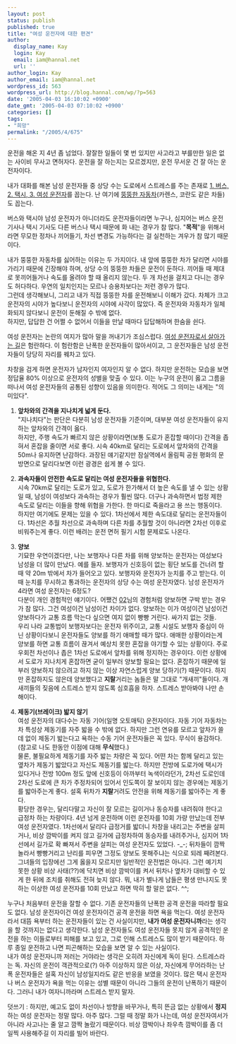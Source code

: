 ```yaml
---
layout: post
status: publish
published: true
title: "여성 운전자에 대한 편견"
author:
  display_name: Kay
  login: Kay
  email: iam@hannal.net
  url: ''
author_login: Kay
author_email: iam@hannal.net
wordpress_id: 563
wordpress_url: http://blog.hannal.com/wp/?p=563
date: '2005-04-03 16:10:02 +0900'
date_gmt: '2005-04-03 07:10:02 +0900'
categories: []
tags:
- "희망"
permalink: "/2005/4/675"
---
```

<p>운전을 해온 지 4년 좀 넘었다. 잘잘한 일들이 몇 번 있지만 사고라고 부를만한 일은 없는 사이비 무사고 면허자다. 운전을 잘 하는지는 모르겠지만, 운전 무서운 건 잘 아는 운전자이다.</p>
<p>내가 대화를 해본 남성 운전자들 중 상당 수는 도로에서 스트레스를 주는 존재로 <u>1. 버스, 2. 택시, 3. 여성 운전자</u>를 꼽는다. 난 여기에 <u>뚱뚱한 자동차</u>(카렌스, 코란도 같은 차들)도 꼽는다.</p>
<p>버스와 택시야 남성 운전자가 아니더라도 운전자들이라면 누구나, 심지어는 버스 운전 기사나 택시 기사도 다른 버스나 택시 때문에 화 내는 경우가 참 많다. "<b>목적</b>"을 위해서라면 무모한 정차나 끼어들기, 차선 변경도 가능하다는 걸 실천하는 겨우가 참 많기 때문이다.</p>
<p>내가 뚱뚱한 자동차를 싫어하는 이유는 두 가지이다. 내 앞에 뚱뚱한 차가 달리면 시야를 가리기 때문에 긴장해야 하며, 상당 수의 뚱뚱한 차들은 운전이 둔하다. 끼어들 때 제대로 못끼어들거나 속도를 올려야 할 때 올리지 않는다. 두 개 차선을 걸치고 다니는 경우도 허다하다. 우연의 일치인지는 모르나 승용차보다는 저런 경우가 많다.<br />
그런데 생각해보니, 그리고 내가 직접 뚱뚱한 차를 운전해보니 이해가 갔다. 차체가 크고 운전자의 시야가 높다보니 운전자의 시야에 사각이 많았다. 즉 운전자와 자동차가 일체화되지 않다보니 운전이 둔해질 수 밖에 없다.<br />
하지만, 답답한 건 어쩔 수 없어서 이들을 만날 때마다 답답해하며 한숨을 쉰다.</p>
<p>여성 운전자는 논란의 여지가 많아 말을 꺼내기가 조심스럽다. <a href="http://kyi0204.mireene.co.kr/tt/index.php?pl=252">여성 운전자로서 살아가는 길</a>은 험란하다. 이 험란함은 난폭한 운전자들이 많아서이고, 그 운전자들은 남성 운전자들이 당당히 자리를 꿰차고 있다.</p>
<p>차창을 검게 하면 운전자가 남자인지 여자인지 알 수 없다. 하지만 운전하는 모습을 보면 정답율 80% 이상으로 운전자의 성별을 맞출 수 있다. 이는 누구의 운전이 옳고 그름을 떠나서 여성 운전자들의 공통된 성향이 있음을 의미한다. 적어도 그 의미는 내게는 "의미있다".</p>
<ol>
<li /><b>앞차와의 간격을 지나치게 넓게 둔다.</b><br />
"지나치다"는 판단은 다분히 남성 운전자들 기준이며, 대부분 여성 운전자들이 유지하는 앞차와의 간격이 옳다.<br />
하지만, 주행 속도가 빠르지 않은 상황이라면(보통 도로가 혼잡할 때이다) 간격을 좁혀서 혼잡을 줄이면 서로 좋다. 시속 40km로 달리는 도로에서 앞차와의 간격을 50m나 유지하면 난감하다. 과장된 얘기같지만 잠실역에서 올림픽 공원 평화의 문 방면으로 달리다보면 이런 광경은 쉽게 볼 수 있다.</p>
<li /><b>과속자들이 안전한 속도로 달리는 여성 운전자들을 위협한다.</b><br />
시속 70km로 달리는 도로가 있고, 도로가 한가해서 더 높은 속도를 낼 수 있는 상황일 때, 남성이 여성보다 과속하는 경우가 훨씬 많다. 더구나 과속하면서 법정 제한 속도로 달리는 이들을 향해 위협을 가한다. 한 마디로 죽을라고 용 쓰는 행동이다.<br />
하지만 여기에도 문제는 있을 수 있다. 1차선에서 제한 속도대로 달리는 운전자들이다. 1차선은 추월 차선으로 과속하며 다른 차를 추월할 것이 아니라면 2차선 이후로 비워주는게 좋다. 이런 배려는 운전 면허 필기 시험 문제로도 나온다.</p>
<li /><b>양보</b><br />
기묘한 우연이겠다만, 나는 보행자나 다른 차를 위해 양보하는 운전자는 여성보다 남성을 더 많이 만났다. 예를 들자. 보행자가 신호등이 없는 횡단 보도를 건너려 할 때 약 20m 밖에서 차가 들어오고 있다. 보행자와 운전자가 눈치를 주고 받는다. 이때 눈치를 무시하고 통과하는 운전자의 상당 수는 여성 운전자였다. 남성 운전자가 4라면 여성 운전자는 6정도?<br />
다분이 개인 경험적인 얘기이다. 어쨌건 <a href="http://kyi0204.mireene.co.kr/tt/index.php?pl=252">02</a>님의 경험처럼 양보하면 구박 받는 경우가 참 많다. 그건 여성이건 남성이건 차이가 없다. 양보하는 이가 여성이건 남성이건 양보하다가 교통 흐름 막는다 싶으면 여지 없이 빵빵 거린다. 싸가지 없는 것들.<br />
우리 나라 교통법이 보행자보다는 운전자 위주이고, 교통 시설도 보행자 중심이 아닌 상황이다보니 운전자들도 양보를 하기 애매할 때가 많다. 애매한 상황이라는게 양보를 하면 교통 흐름이 끊겨서 예상치 못한 혼잡을 야기할 수 있는 상황이다. 주로 우회전 차선이나 좁은 1차선 도로에서 앞차를 위해 정지하는 경우이다. 이런 상황에서 도로가 지나치게 혼잡하면 굳이 일부러 양보할 필요는 없다. 혼잡하기 때문에 일부러 양보하지 않으려고 하지 않는 이상 자연스럽게 양보 당하기(?) 때문이다. 하지만 혼잡하지도 않은데 양보했다고 <b>지랄</b>거리는 놈들은 말 그대로 "개새끼"들이다. 개새끼들의 짖음에 스트레스 받지 않도록 심호흡을 하자. 스트레스 받아봐야 나만 손해이다.</p>
<li/><b>제동기(브레이크) 밟지 않기</b><br />
여성 운전자의 대다수는 자동 기어(일명 오토매틱) 운전자이다. 자동 기어 자동차는 차 특성상 제동기를 자주 밟을 수 밖에 없다. 하지만 그런 연유를 모르고 앞차가 쓸데 없이 제동기 밟는다고 욕하는 수동 기어 운전자들은 꼭 있다. 무식이 용감하다. (참고로 나도 한동안 이점에 대해 <b>무식</b>했다.)<br />
물론, 불필요하게 제동기를 자주 밟는 차량은 꼭 있다. 어떤 차는 함께 달리고 있는 옆차가 제동기 밟았다고 자신도 제동기를 밟는다. 하지만 전방에 도로가에 택시가 있다거나 전방 100m 정도 앞에 신호등이 아까부터 녹색이라던가, 2차선 도로인데 2차선 도로에 큰 차가 주정차되어 있어서 인도쪽이 잘 보이지 않는 경우에는 제동기를 밟아주는게 좋다. 설혹 뒤차가 <b>지랄</b>거려도 안전을 위해 제동기를 밟아주는 게 좋다.<br />
황당한 경우는, 달리다말고 자신이 잘 모르는 길이거나 동승자를 내려줘야 한다고 급정차 하는 차량이다. 4년 넘게 운전하며 이런 운전자를 10회 가량 만났는데 전부 여성 운전자였다. 1차선에서 달리다 급정거를 밟더니 차창을 내리고는 주변을 살피거나, 비상 깜박이를 켜지 않고 길가에 급정차하여 동승자를 내려주거나, 심지어 1차선에서 길가로 확 빠져서 주변을 살피는 여성 운전자도 있었다. -_-; 뒤차들이 깜짝 놀라서 빵빵거리고 난리를 피우면 그정도 양보도 못해주냐는 식으로 되레 째려본다. 그녀들의 입장에선 그게 옳을지 모르지만 일반적인 운전법은 아니다. 그런 예기치 못한 상황 비상 사태(??)에 닥치면 비상 깜박이를 켜서 뒤차나 옆차가 대비할 수 있게 한 뒤에 조치를 취해도 전혀 늦지 않다. 뭐, 내가 별나게 남들은 평생 만나지도 못하는 이상한 여성 운전자를 10회 만났고 하면 딱히 할 말은 없다. ^^;</ol>
<p>누구나 처음부터 운전을 잘할 수 없다. 기존 운전자들의 난폭한 공격 운전을 따라할 필요도 없다. 남성 운전자이건 여성 운전자이건 공격 운전을 하면 욕을 먹는다. 여성 운전자라서 대뜸 욕부터 하는 운전자들이 있는 건 사실이지만, <b>내가 여성 운전자니까</b>라는 생각을 할 것까지는 없다고 생각한다. 남성 운전자들도 여성 운전자들 못지 않게 공격적인 운전을 하는 이들로부터 피해를 보고 있고, 그로 인해 스트레스도 많이 받기 때문이다. 하루 종일 운전하고 나면 피곤해하는 모습을 보면 알 수 있는 사실이다.<br />
내가 여성 운전자니까 저러는 거야라는 생각은 오히려 자신에게 독이 된다. 스트레스라는 독. 자신의 운전이 객관적으로(?) 아주 이상하지 않은 이상, 자신에게 무어라하는 난폭 운전자들은 설혹 자신이 남성일지라도 같은 반응을 보였을 것이다. 많은 택시 운전자나 버스 운전자가 욕을 먹는 이유는 성별 때문이 아니라 그들의 운전이 난폭하기 때문이다. 그러니 내가 여자니까라며 스트레스 받지 말자.</p>
<p>덧쓰기 : 하지만, 예고도 없이 차선이나 방향을 바꾸거나, 특히 뜬금 없는 상황에서 <b>정지</b>하는 여성 운전자는 정말 많다. 아주 많다. 그럴 때 정말 화가 나는데, 여성 운전자여서가 아니라 사고나는 줄 알고 깜짝 놀랐기 때문이다. 비상 깜박이나 좌우측 깜박이를 좀 더 일찍 사용해주길 이 자리를 빌어 바란다.</p>

